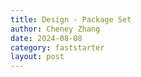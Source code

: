 ```yaml
---
title: Design - Package Set
author: Cheney Zhang
date: 2024-08-08
category: faststarter
layout: post
---
```

